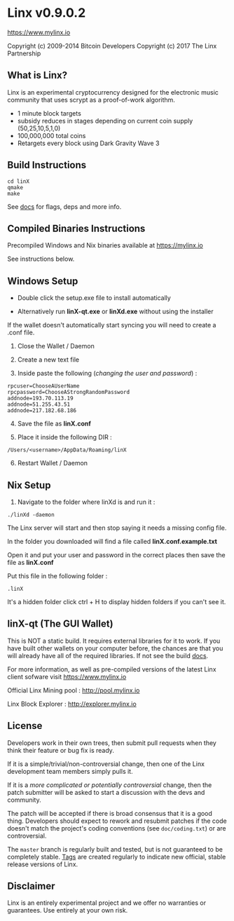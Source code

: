 Linx v0.9.0.2
================================

https://www.mylinx.io

Copyright (c) 2009-2014 Bitcoin Developers
Copyright (c) 2017 The Linx Partnership

What is Linx?
----------------

Linx is an experimental cryptocurrency designed for the electronic music community that uses
scrypt as a proof-of-work algorithm.

 - 1 minute block targets
 - subsidy reduces in stages depending on current coin supply (50,25,10,5,1,0)
 - 100,000,000 total coins
 - Retargets every block using Dark Gravity Wave 3


Build Instructions
------------------

```
cd linX
qmake
make
```

See [docs](https://github.com/linX-project/linX/tree/master/doc) for flags, deps and more info.


Compiled Binaries Instructions
------------------------------

Precompiled Windows and Nix binaries available at https://mylinx.io

See instructions below.


Windows Setup
--------------------

- Double click the setup.exe file to install automatically

- Alternatively run **linX-qt.exe** or **linXd.exe** without using the installer

If the wallet doesn't automatically start syncing you will need to create a
.conf file.

1) Close the Wallet / Daemon

2) Create a new text file

3) Inside paste the following (*changing the user and password*) :

```
rpcuser=ChooseAUserName
rpcpassword=ChooseAStrongRandomPassword
addnode=193.70.113.19
addnode=51.255.43.51
addnode=217.182.68.186
```

4) Save the file as **linX.conf**

5) Place it inside the following DIR :

```
/Users/<username>/AppData/Roaming/linX
```

6) Restart Wallet / Daemon


Nix Setup
--------------------

1) Navigate to the folder where linXd is and run it :

```
./linXd -daemon
```

The Linx server will start and then stop saying it needs a missing config file.

In the folder you downloaded will find a file called **linX.conf.example.txt**

Open it and put your user and password in the correct places then save the file as **linX.conf**

Put this file in the following folder :

```
.linX
```

It's a hidden folder click ctrl + H to display hidden folders if you can't see it.


linX-qt (The GUI Wallet)
------------------------

This is NOT a static build. It requires external libraries for it to work. If you have built other wallets on your computer before, the chances are that you will already have all of the required libraries. If not see the build [docs](https://github.com/linX-project/linX/tree/master/doc).


For more information, as well as pre-compiled versions of the latest Linx client sofware visit https://www.mylinx.io

Official Linx Mining pool : http://pool.mylinx.io

Linx Block Explorer : http://explorer.mylinx.io


License
-------------------

Developers work in their own trees, then submit pull requests when they think their feature or bug fix is ready.

If it is a simple/trivial/non-controversial change, then one of the Linx development team members simply pulls it.

If it is a *more complicated or potentially controversial* change, then the patch submitter will be asked to start a discussion with the devs and community.

The patch will be accepted if there is broad consensus that it is a good thing.
Developers should expect to rework and resubmit patches if the code doesn't match the project's coding conventions (see `doc/coding.txt`) or are controversial.

The `master` branch is regularly built and tested, but is not guaranteed to be completely stable. [Tags](https://github.com/linX-project/linX/tags) are created regularly to indicate new official, stable release versions of Linx.


Disclaimer
-------------------

Linx is an entirely experimental project and we offer no warranties or guarantees.
Use entirely at your own risk.
